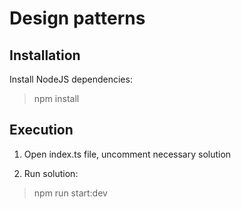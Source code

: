 # Design patterns

## Installation

Install NodeJS dependencies:

> npm install

## Execution

1. Open index.ts file, uncomment necessary solution

2. Run solution:

> npm run start:dev
